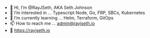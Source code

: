 - 👋 Hi, I’m @RayJSeth, AKA Seth Johnson
- 👀 I’m interested in ... Typescript Node, Go, FRP, SBCs, Kubernetes
- 🌱 I’m currently learning ... Helm, Terraform, GitOps
- 📫 How to reach me ... admin@rayjseth.io
- 🌙 https://rayjseth.io

